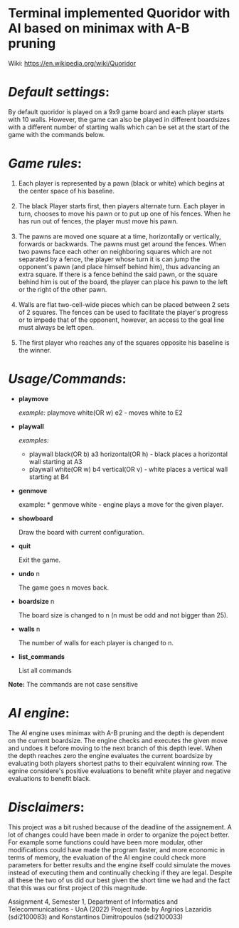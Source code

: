 # Terminal implemented Quoridor with AI based on minimax with A-B pruning

Wiki: https://en.wikipedia.org/wiki/Quoridor


# *Default settings*:
  By default quoridor is played on a 9x9 game board and each player starts with 10 walls. However, the game can also be played in different boardsizes with a different number of starting walls which can be set at the start of the game with the commands below.

# *Game rules*:

 1) Each player is represented by a pawn (black or white) which begins at the center space of his baseline.<br/><br/>
 2) The black Player starts first, then players alternate turn. Each player in turn, chooses to move his pawn or to put up one of his fences. When he has run out of  fences, the player must move his pawn.<br/><br/>
 3) The pawns are moved one square at a time, horizontally or vertically, forwards or backwards. The pawns must get around the fences. When two pawns face each other on neighboring squares which are not separated by a fence, the player whose turn it is can jump the opponent's pawn (and place himself behind him), thus advancing an extra square. If there is a fence behind the said pawn, or the square behind him is out of the board, the player can place his pawn to the left or the right of the other pawn.<br/><br/>
 4) Walls are flat two-cell-wide pieces which can be placed between 2 sets of 2 squares. The fences can be used to facilitate the player's progress or to impede that of the opponent, however, an access to the goal line must always be left open.<br/><br/> 
 5) The first player who reaches any of the squares opposite his baseline is the winner.

# *Usage/Commands*:
* **playmove** <player> <position> <br/>

  *example:* playmove white(OR w) e2 - moves white to E2
  
* **playwall** <player> <position> <orientation> <br/>

  *examples:*<br/>
  * playwall black(OR b) a3 horizontal(OR h) - black places a horizontal wall starting at A3 <br/>
  * playwall white(OR w) b4 vertical(OR v) - white places a vertical wall starting at B4 <br/>
  
* **genmove** <player> <br/>

  example: * genmove white - engine plays a move for the given player.
 
* **showboard** <br/>

  Draw the board with current configuration.
  
* **quit** <br/>

  Exit the game.
  
* **undo** n <br/>

  The game goes n moves back.
  
* **boardsize** n <br/>

  The board size is changed to n (n must be odd and not bigger than 25).
  
* **walls** n <br/>

  The number of walls for each player is changed to n.
  
* **list_commands** <br/>

  List all commands
  
**Note:** The commands are not case sensitive <br/>

# *AI engine*:
  The AI engine uses minimax with A-B pruning and the depth is dependent on the current boardsize. The engine checks and executes the given move and undoes it before moving to the next branch of this depth level. When the depth reaches zero the engine evaluates the current boardsize by evaluating both players shortest paths to their equivalent winning row. The egnine considere's positive evaluations to benefit white player and negative evaluations to benefit black.


# *Disclaimers*:
  This project was a bit rushed because of the deadline of the assignement.
  A lot of changes could have been made in order to organize the poject better. For example some functions could have been more modular, other modifications could have made the program faster, and more economic in terms of memory, the evaluation of the AI engine could check more parameters for better results and the engine itself could simulate the moves instead of executing them and continually checking if they are legal.
  Despite all these the two of us did our best given the short time we had and the fact that this was our first project of this magnitude.

Assignment 4, Semester 1, Department of Informatics and Telecommunications - UoA (2022)
Project made by Argirios Lazaridis (sdi2100083) and Konstantinos Dimitropoulos (sdi2100033)
